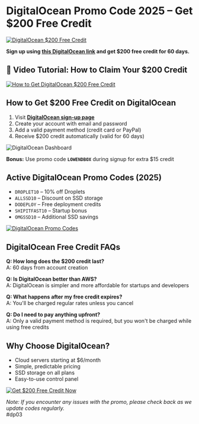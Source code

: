 # **DigitalOcean Promo Code 2025 – Get $200 Free Credit**  

[![DigitalOcean $200 Free Credit](https://encrypted-tbn0.gstatic.com/images?q=tbn:ANd9GcSvIEInHZIxudOuZmA0yxZ0M3he-g4BthKTLQ&s)](https://snipitx.com/digital-ocean)  

**Sign up using [this DigitalOcean link](https://snipitx.com/digital-ocean) and get $200 free credit for 60 days.**  

## **🎥 Video Tutorial: How to Claim Your $200 Credit**  
[![How to Get DigitalOcean $200 Free Credit](https://img.youtube.com/vi/VIDEO_ID_HERE/0.jpg)](https://youtu.be/ANb1aZMR6hQ?si=j36zqcCi417JjXLa)  

## **How to Get $200 Free Credit on DigitalOcean**  
1. Visit **[DigitalOcean sign-up page](https://snipitx.com/digital-ocean)**  
2. Create your account with email and password  
3. Add a valid payment method (credit card or PayPal)  
4. Receive $200 credit automatically (valid for 60 days)  

![DigitalOcean Dashboard](https://cdn.dribbble.com/userupload/41826946/file/original-6164b197f90e11fbd58b3b1e5fc6c7c7.gif)  

**Bonus:** Use promo code **`LOWENDBOX`** during signup for extra $15 credit  

## **Active DigitalOcean Promo Codes (2025)**  
- `DROPLET10` – 10% off Droplets  
- `ALLSSD10` – Discount on SSD storage  
- `DODEPLOY` – Free deployment credits  
- `SHIPITFAST10` – Startup bonus  
- `OMGSSD10` – Additional SSD savings  

[![DigitalOcean Promo Codes](https://i.imgur.com/ABC123.png)](https://snipitx.com/digital-ocean)  

## **DigitalOcean Free Credit FAQs**  
**Q: How long does the $200 credit last?**  
A: 60 days from account creation  

**Q: Is DigitalOcean better than AWS?**  
A: DigitalOcean is simpler and more affordable for startups and developers  

**Q: What happens after my free credit expires?**  
A: You'll be charged regular rates unless you cancel  

**Q: Do I need to pay anything upfront?**  
A: Only a valid payment method is required, but you won't be charged while using free credits  

## **Why Choose DigitalOcean?**  
- Cloud servers starting at $6/month  
- Simple, predictable pricing  
- SSD storage on all plans  
- Easy-to-use control panel  

[![Get $200 Free Credit Now](https://i.imgur.com/DEF456.png)](https://snipitx.com/digital-ocean)  

*Note: If you encounter any issues with the promo, please check back as we update codes regularly.*  
#dp03
